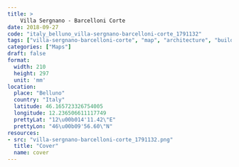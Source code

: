 ```yaml
---
title: > 
    Villa Sergnano - Barcelloni Corte
date: 2018-09-27
code: "italy_belluno_villa-sergnano-barcelloni-corte_1791132"
tags: ["villa-sergnano-barcelloni-corte", "map", "architecture", "buildings", "Belluno", "Italy"]
categories: ["Maps"]
draft: false
format:
  width: 210
  height: 297
  unit: 'mm'
location:
  place: "Belluno"
  country: "Italy"
  latitude: 46.165723326754005
  longitude: 12.236506611117749
  prettyLat: "12\u00b014'11.42\"E"
  prettyLon: "46\u00b09'56.60\"N"
resources:
- src: "villa-sergnano-barcelloni-corte_1791132.png"
  title: "Cover"
  name: cover
---
```

